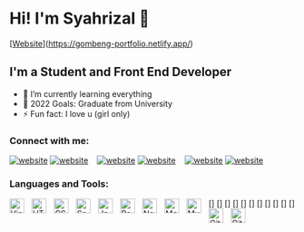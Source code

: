 
# Hi! I'm Syahrizal 👋

[[Website](https://img.shields.io/website?label=codeSTACKr.com&style=for-the-badge&url=https%3A%2F%2Fcodestackr.com)](https://gombeng-portfolio.netlify.app/)

## I'm a Student and Front End Developer

- 🌱 I’m currently learning everything
- 🥅 2022 Goals: Graduate from University
- ⚡ Fun fact: I love u (girl only)

### Connect with me:

[![website](./img/globe-light.svg)](https://gombeng-portfolio.netlify.app#gh-light-mode-only)
[![website](./img/globe-dark.svg)](https://gombeng-portfolio.netlify.app#gh-dark-mode-only)
&nbsp;&nbsp;
[![website](./img/linkedin-light.svg)](https://www.linkedin.com/in/syahrizal-ardana-45399a1b1#gh-light-mode-only)
[![website](./img/linkedin-dark.svg)](https://www.linkedin.com/in/syahrizal-ardana-45399a1b1#gh-dark-mode-only)
&nbsp;&nbsp;
[![website](./img/instagram-light.svg)](https://www.instagram.com/msr.gombeng#gh-light-mode-only)
[![website](./img/instagram-dark.svg)](https://www.instagram.com/msr.gombeng#gh-dark-mode-only)

### Languages and Tools:

[<img align="left" alt="Visual Studio Code" width="26px" src="https://cdn.jsdelivr.net/gh/devicons/devicon/icons/vscode/vscode-original.svg" style="padding-right:10px;" />]
[<img align="left" alt="HTML5" width="26px" src="https://cdn.jsdelivr.net/gh/devicons/devicon/icons/html5/html5-original.svg" style="padding-right:10px;" />]
[<img align="left" alt="CSS3" width="26px" src="https://cdn.jsdelivr.net/gh/devicons/devicon/icons/css3/css3-original.svg" style="padding-right:10px;" />]
[<img align="left" alt="Sass" width="26px" src="https://cdn.jsdelivr.net/gh/devicons/devicon/icons/sass/sass-original.svg" style="padding-right:10px;" />]
[<img align="left" alt="JavaScript" width="26px" src="https://cdn.jsdelivr.net/gh/devicons/devicon/icons/javascript/javascript-original.svg" style="padding-right:10px;" />]
[<img align="left" alt="React" width="26px" src="https://cdn.jsdelivr.net/gh/devicons/devicon/icons/react/react-original.svg" style="padding-right:10px;" />]
[<img align="left" alt="Node.js" width="26px" src="https://cdn.jsdelivr.net/gh/devicons/devicon/icons/nodejs/nodejs-original.svg" style="padding-right:10px;" />]
[<img align="left" alt="MongoDB" width="26px" src="https://cdn.jsdelivr.net/gh/devicons/devicon/icons/mongodb/mongodb-original.svg" style="padding-right:10px;" />]
[<img align="left" alt="MySQL" width="26px" src="https://cdn.jsdelivr.net/gh/devicons/devicon/icons/mysql/mysql-original.svg" style="padding-right:10px;" />]
[<img align="left" alt="Git" width="26px" src="https://cdn.jsdelivr.net/gh/devicons/devicon/icons/git/git-original.svg" style="padding-right:10px;" />]
[<img align="left" alt="GitHub" width="26px" src="https://user-images.githubusercontent.com/3369400/139447912-e0f43f33-6d9f-45f8-be46-2df5bbc91289.png" style="padding-right:10px;" />]
